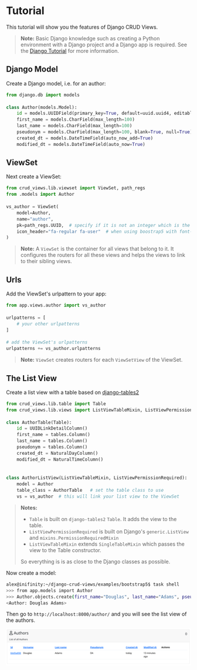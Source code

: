 # Tutorial

This tutorial will show you the features of Django CRUD Views.

> **Note:** Basic Django knowledge such as creating a Python environment with a Django project and a Django app is
> required. See the [Django Tutorial](https://docs.djangoproject.com/en/3.2/intro/tutorial01/) for more information.


## Django Model

Create a Django model, i.e. for an author:

```python
from django.db import models

class Author(models.Model):
    id = models.UUIDField(primary_key=True, default=uuid.uuid4, editable=False)
    first_name = models.CharField(max_length=100)
    last_name = models.CharField(max_length=100)
    pseudonym = models.CharField(max_length=100, blank=True, null=True)
    created_dt = models.DateTimeField(auto_now_add=True)
    modified_dt = models.DateTimeField(auto_now=True)
```

## ViewSet

Next create a ViewSet:

```python
from crud_views.lib.viewset import ViewSet, path_regs
from .models import Author

vs_author = ViewSet(
    model=Author,
    name="author",
    pk=path_regs.UUID,  # specify if it is not an integer which is the default
    icon_header="fa-regular fa-user"  # when using boostrap5 with font-awsome
)
```

> **Note:** A `ViewSet` is the container for all views that belong to it. It configures the routers for all these views and helps the views to link to their sibling views.  


## Urls

Add the ViewSet's urlpattern to your app:

```python
from app.views.author import vs_author

urlpatterns = [
    # your other urlpatterns
]

# add the ViewSet's urlpatterns
urlpatterns += vs_author.urlpatterns
```

> **Note:** `ViewSet` creates routers for each `ViewSetView` of the ViewSet.  

## The List View

Create a list view with a table based on [django-tables2](https://django-tables2.readthedocs.io/en/latest/)

```python
from crud_views.lib.table import Table
from crud_views.lib.views import ListViewTableMixin, ListViewPermissionRequired

class AuthorTable(Table):
    id = UUIDLinkDetailColumn()
    first_name = tables.Column()
    last_name = tables.Column()
    pseudonym = tables.Column()
    created_dt = NaturalDayColumn()
    modified_dt = NaturalTimeColumn()

    
class AuthorListView(ListViewTableMixin, ListViewPermissionRequired):
    model = Author
    table_class = AuthorTable   # set the table class to use
    vs = vs_author  # this will link your list view to the ViewSet
```

> **Notes:** 
> 
> - `Table` is built on `django-tables2` `Table`. It adds the view to the table.
> - `ListViewPermissionRequired` is built on Django's `generic.ListView` and `mixins.PermissionRequiredMixin`
> - `ListViewTableMixin` extends `SingleTableMixin` which passes the view to the Table constructor. 
>
> So everything is is as close to the Django classes as possible.

Now create a model:

```bash
alex@inifinity:~/django-crud-views/examples/bootstrap5$ task shell
>>> from app.models import Author
>>> Author.objects.create(first_name="Douglas", last_name="Adams", pseudonym="DS")
<Author: Douglas Adams>
```

Then go to `http://localhost:8000/author/` and you will see the list view of the authors.

![list](assets/list.png)
